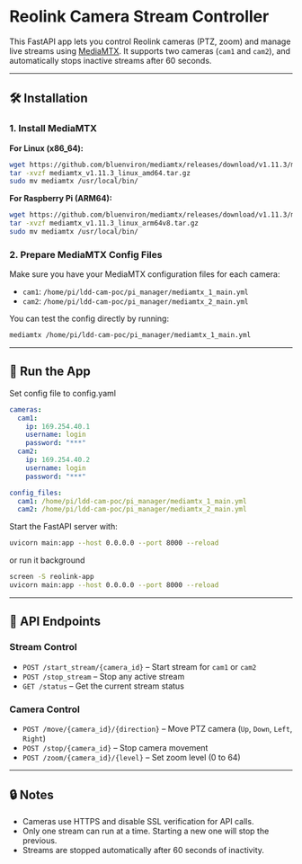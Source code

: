 # Reolink Camera Stream Controller

This FastAPI app lets you control Reolink cameras (PTZ, zoom) and manage live streams using [MediaMTX](https://github.com/bluenviron/mediamtx). It supports two cameras (`cam1` and `cam2`), and automatically stops inactive streams after 60 seconds.

---

## 🛠 Installation

### 1. Install MediaMTX

**For Linux (x86_64):**

```bash
wget https://github.com/bluenviron/mediamtx/releases/download/v1.11.3/mediamtx_v1.11.3_linux_amd64.tar.gz
tar -xvzf mediamtx_v1.11.3_linux_amd64.tar.gz
sudo mv mediamtx /usr/local/bin/
```

**For Raspberry Pi (ARM64):**

```bash
wget https://github.com/bluenviron/mediamtx/releases/download/v1.11.3/mediamtx_v1.11.3_linux_arm64v8.tar.gz
tar -xvzf mediamtx_v1.11.3_linux_arm64v8.tar.gz
sudo mv mediamtx /usr/local/bin/
```

### 2. Prepare MediaMTX Config Files

Make sure you have your MediaMTX configuration files for each camera:

- `cam1`: `/home/pi/ldd-cam-poc/pi_manager/mediamtx_1_main.yml`
- `cam2`: `/home/pi/ldd-cam-poc/pi_manager/mediamtx_2_main.yml`

You can test the config directly by running:

```bash
mediamtx /home/pi/ldd-cam-poc/pi_manager/mediamtx_1_main.yml
```

---

## 🚀 Run the App

Set config file to config.yaml
```yaml
cameras:
  cam1:
    ip: 169.254.40.1
    username: login
    password: "***"
  cam2:
    ip: 169.254.40.2
    username: login
    password: "***"

config_files:
  cam1: /home/pi/ldd-cam-poc/pi_manager/mediamtx_1_main.yml
  cam2: /home/pi/ldd-cam-poc/pi_manager/mediamtx_2_main.yml
```

Start the FastAPI server with:

```bash
uvicorn main:app --host 0.0.0.0 --port 8000 --reload
```

or run it background

```bash
screen -S reolink-app
uvicorn main:app --host 0.0.0.0 --port 8000 --reload
```

---

## 📡 API Endpoints

### Stream Control

- `POST /start_stream/{camera_id}` – Start stream for `cam1` or `cam2`
- `POST /stop_stream` – Stop any active stream
- `GET /status` – Get the current stream status

### Camera Control

- `POST /move/{camera_id}/{direction}` – Move PTZ camera (`Up`, `Down`, `Left`, `Right`)
- `POST /stop/{camera_id}` – Stop camera movement
- `POST /zoom/{camera_id}/{level}` – Set zoom level (0 to 64)

---

## 🔒 Notes

- Cameras use HTTPS and disable SSL verification for API calls.
- Only one stream can run at a time. Starting a new one will stop the previous.
- Streams are stopped automatically after 60 seconds of inactivity.

